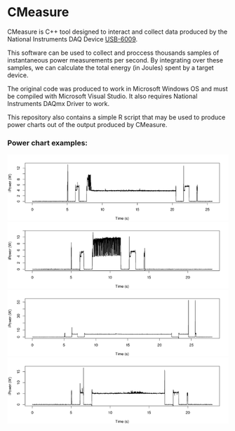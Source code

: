 # CMeasure

CMeasure is C++ tool designed to interact and collect data produced by the
National Instruments DAQ Device [USB-6009](http://www.ni.com/pt-br/support/model.usb-6009.html).

This software can be used to collect and proccess thousands samples of 
instantaneous power measurements per second. By integrating over these
samples, we can calculate the total energy (in Joules) spent by a target
device. 

The original code was produced to work in Microsoft Windows OS and must
be compiled with Microsoft Visual Studio. It also requires National Instruments
DAQmx Driver to work.

This repository also contains a simple R script that may be used to produce power charts
out of the output produced by CMeasure.

### Power chart examples:
![Sample 1](/docs/sample1.png)
<br/>
![Sample 2](/docs/sample2.png)
<br/>
![Sample 3](/docs/sample3.png)
<br/>
![Sample 4](/docs/sample4.png)


